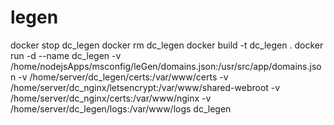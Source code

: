 # legen

docker stop dc_legen
docker rm dc_legen
docker build -t dc_legen .
docker run -d --name dc_legen -v /home/nodejsApps/msconfig/leGen/domains.json:/usr/src/app/domains.json -v /home/server/dc_legen/certs:/var/www/certs -v /home/server/dc_nginx/letsencrypt:/var/www/shared-webroot -v /home/server/dc_nginx/certs:/var/www/nginx -v /home/server/dc_legen/logs:/var/www/logs dc_legen
